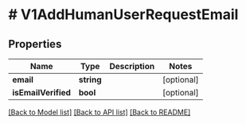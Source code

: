 # # V1AddHumanUserRequestEmail

## Properties

Name | Type | Description | Notes
------------ | ------------- | ------------- | -------------
**email** | **string** |  | [optional]
**isEmailVerified** | **bool** |  | [optional]

[[Back to Model list]](../../README.md#models) [[Back to API list]](../../README.md#endpoints) [[Back to README]](../../README.md)
